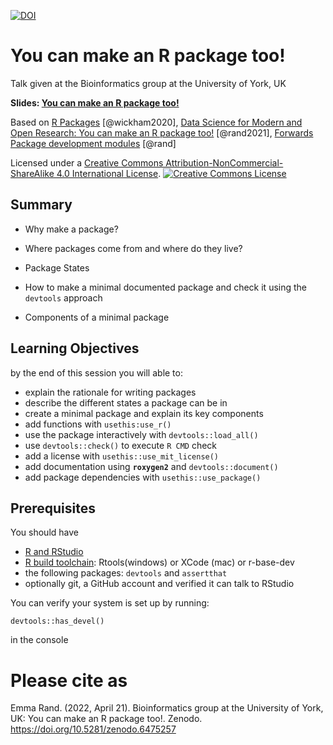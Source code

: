 [![DOI](https://zenodo.org/badge/DOI/10.5281/zenodo.6475257.svg)](https://doi.org/10.5281/zenodo.6475257)

# You can make an R package too!

Talk given at the Bioinformatics group at the University of York, UK

**Slides: [You can make an R package too!](https://bit.ly/3mma-bio-pkg)**

Based on [R Packages](https://r-pkgs.org/) [@wickham2020], [Data Science for Modern and Open Research: You can make an R package too!](https://3mmarand.github.io/DDA/slides/you-can-make-an-r-package.html#1) [@rand2021], [Forwards Package development modules](https://github.com/forwards/workshops) [@rand]

Licensed under a <a rel="license" href="http://creativecommons.org/licenses/by-nc-sa/4.0/">Creative Commons Attribution-NonCommercial-ShareAlike 4.0 International License</a>.
<a rel="license" href="http://creativecommons.org/licenses/by-nc-sa/4.0/"><img alt="Creative Commons License" style="border-width:0" src="https://i.creativecommons.org/l/by-nc-sa/4.0/88x31.png" /></a><br />

## Summary

-   Why make a package?

-   Where packages come from and where do they live?

-   Package States

-   How to make a minimal documented package and check it using the `devtools` approach

-   Components of a minimal package

## Learning Objectives

by the end of this session you will able to:

-   explain the rationale for writing packages
-   describe the different states a package can be in
-   create a minimal package and explain its key components
-   add functions with `usethis:use_r()`
-   use the package interactively with `devtools::load_all()`
-   use `devtools::check()` to execute `R CMD` check
-   add a license with `usethis::use_mit_license()`
-   add documentation using **`roxygen2`** and `devtools::document()`
-   add package dependencies with `usethis::use_package()`

## Prerequisites

You should have

-   [R and RStudio](prerequisite-guides/install-r-rstudio.md)
-   [R build toolchain](prerequisite-guides/install-pkg-dev-tools.md): Rtools(windows) or XCode (mac) or r-base-dev
-   the following packages: `devtools` and `assertthat`
-   optionally git, a GitHub account and verified it can talk to RStudio

You can verify your system is set up by running:

`devtools::has_devel()`

in the console

# Please cite as
Emma Rand. (2022, April 21). Bioinformatics group at the University of York, UK: You can make an R package too!. Zenodo. https://doi.org/10.5281/zenodo.6475257
